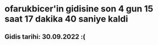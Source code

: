 # ofarukbicer'in gidisine son 4 gun 15 saat 17 dakika 40 saniye kaldi

## Gidis tarihi: 30.09.2022 :(